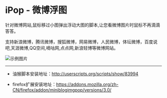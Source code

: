 # iPop - 微博浮图

针对微博网站,鼠标移过小图弹出浮动大图的脚本,让您看微博图片时鼠标不再滴滴答答。

支持新浪微博，腾讯微博，搜狐微博，网易微博，人民微博，体坛微博，百度说吧,天涯微博,QQ空间,嘀咕网,点点网,新浪轻博等微博网站。 

![示例图片](http://s3.amazonaws.com/uso_ss/11532/large.jpg?1286877237)

---

* 油猴脚本安装地址：http://userscripts.org/scripts/show/83994

* firefox扩展安装地址：https://addons.mozilla.org/zh-CN/firefox/addon/miniblogimgpop/versions/3.0/

